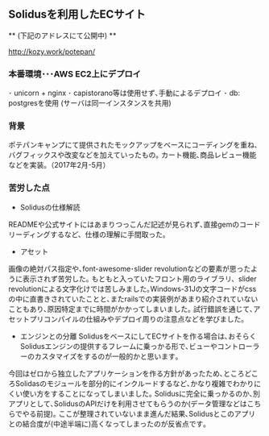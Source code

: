 
## Solidusを利用したECサイト

** (下記のアドレスにて公開中) **

http://kozy.work/potepan/

### 本番環境･･･AWS EC2上にデプロイ
･ unicorn + nginx
･ capistorano等は使用せず､手動によるデプロイ
･ db: postgresを使用 (サーバは同一インスタンスを共用)

### 背景

ポテパンキャンプにて提供されたモックアップをベースにコーディングを重ね､バグフィックスや改変などを加えていったもの｡
カート機能､商品レビュー機能などを実装｡（2017年2月-5月）

### 苦労した点

* Solidusの仕様解読

READMEや公式サイトにはあまりつっこんだ記述が見られず､直接gemのコードリーディングするなど、仕様の理解に手間取った｡

* アセット

画像の絶対パス指定や､font-awesome･slider revolutionなどの要素が思ったように表示されず苦労した｡
もともと入っていたフロント用のライブラリ、slider revolutionによる文字化けでは苦しみました｡Windows-31Jの文字コードがcssの中に直書きされていたことと､またrailsでの実装例があまり紹介されていないこともあり､原因特定までに時間がかかってしまいました｡
試行錯誤を通じて､アセットプリコンパイルの仕組みやデプロイ周りの注意点などを学びました｡

* エンジンとの分離
SolidusをベースにしてECサイトを作る場合は､おそらくSolidusエンジンの提供するフレームに乗っかる形で､ビューやコントローラーのカスタマイズをするのが一般的かと思います｡

今回はゼロから独立したアプリケーションを作る方針があったため､ところどころSolidasのモジュールを部分的にインクルードするなど､かなり複雑でわかりにくい使い方をすることになってしまいました｡
Solidusに完全に乗っかるのか､別アプリとして､SolidusのAPIだけを利用させてもらうのか(データ管理などはこちらでやる前提)｡
ここが整理されていないまま進んだ結果､Solidusとこのアプリとの結合度が(中途半端に)高くなってしまったのが反省点です｡
